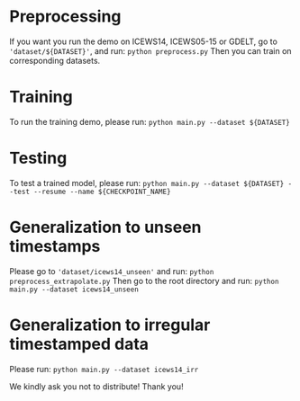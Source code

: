 # Preprocessing
If you want you run the demo on ICEWS14, ICEWS05-15 or GDELT, go to `'dataset/${DATASET}'`, and run:
`python preprocess.py`
Then you can train on corresponding datasets.

# Training
To run the training demo, please run:
`python main.py --dataset ${DATASET}`

# Testing
To test a trained model, please run:
`python main.py --dataset ${DATASET} --test --resume --name ${CHECKPOINT_NAME}`

# Generalization to unseen timestamps
Please go to `'dataset/icews14_unseen'` and run:
`python preprocess_extrapolate.py`
Then go to the root directory and run:
`python main.py --dataset icews14_unseen`

# Generalization to irregular timestamped data
Please run:
`python main.py --dataset icews14_irr`

We kindly ask you not to distribute! Thank you!